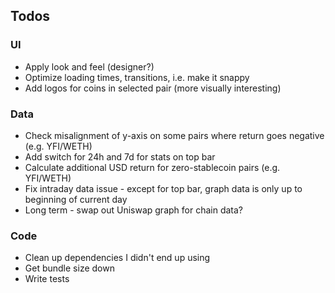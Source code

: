 ## Todos

### UI

* Apply look and feel (designer?)
* Optimize loading times, transitions, i.e. make it snappy
* Add logos for coins in selected pair (more visually interesting)

### Data

* Check misalignment of y-axis on some pairs where return goes negative (e.g. YFI/WETH)
* Add switch for 24h and 7d for stats on top bar
* Calculate additional USD return for zero-stablecoin pairs (e.g. YFI/WETH)
* Fix intraday data issue - except for top bar, graph data is only up to beginning of current day
* Long term - swap out Uniswap graph for chain data?

### Code

* Clean up dependencies I didn't end up using
* Get bundle size down
* Write tests
